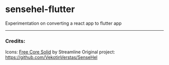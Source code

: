 # sensehel-flutter
Experimentation on converting a react app to flutter app



---
### Credits:

Icons: [Free Core Solid](https://www.streamlinehq.com/icons/core-solid-free) by Streamline
Original project: https://github.com/VekotinVerstas/SenseHel 
